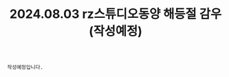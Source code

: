 ﻿---
title: 2024.08.03 rz스튜디오동양 해등절 감우 (작성예정)
categories: [2024년촬영]
comments: false
# thumbnail: 
---

`작성예정입니다.`
